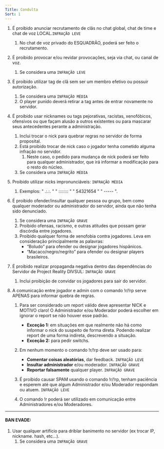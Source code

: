 ```yaml
---
Title: Condulta
Sort: 1
---
```


1. É proibido anunciar recrutamento de clãs no chat global, chat de time e chat de voz LOCAL.``INFRAÇÃO LEVE``
    1. No chat de voz privado do ESQUADRÃO, poderá ser feito o recrutamento.
1. É proibido provocar e/ou revidar provocações, seja via chat, ou canal de voz.
    1. Se considera uma ``INFRAÇÃO LEVE``
1. É proibido utilizar tag de clã sem ser um membro efetivo ou possuir autorização.
    1. Se considera uma ``INFRAÇÃO MÉDIA``
    1. O player punido deverá retirar a tag antes de entrar novamente no servidor.
1. É proibido usar nicknames ou tags pejorativas, racistas, xenofóbicos, ofensivos ou que façam alusão a outros existentes ou para mascarar seus antecedentes perante a administração.
    1. Inclui trocar o nick para quebrar regras no servidor de forma proposital.
    1. Está proibido trocar de nick caso o jogador tenha cometido alguma infração no servidor.
        1. Neste caso, o pedido para mudança de nick poderá ser feito para qualquer administrador, que irá informar a modificação para o resto do núcleo.
   1. Se considera uma ``INFRAÇÃO MÉDIA``
1. Proibido utilizar nicks impronunciáveis: ``INFRAÇÃO MÉDIA``
    1. Exemplos: " .:.:. " " :::::::: " " 54321654 " " ----- ".
1. É proibido ofender/insultar qualquer pessoa ou grupo, bem como qualquer moderador ou administrador do servidor, ainda que não tenha sido denunciado.
    1. Se considera uma ``INFRAÇÃO GRAVE``
    1. Proibido ofensas, racismo, e outras atitudes que possam gerar discórdia entre jogadores.
    1. Proibido qualquer forma de xenofobia contra jogadores. Leva em consideração principalmente as palavras:
        - “Boludo” para ofender ou designar jogadores hispânicos.
        - “Macaco/negro/negrito” para ofender ou designar players brasileiros.

1. É proibido realizar propaganda negativa dentro das dependências do Servidor de Project Reality DIVSUL: ``INFRAÇÃO GRAVE``
    1. Inclui proibição de convidar os jogadores para sair do servidor.
1. A comunicação entre jogador e admin com o comando !r/!rp serve APENAS para informar quebra de regras.
    1. Para ser considerado um report válido deve apresentar NICK e MOTIVO claro! O Administrador e/ou Moderador poderá escolher em ignorar o report se não houver esse padrão.
        - **Exceção 1:** em situações em que realmente não há como informar o nick do suspeito de forma direta. Podendo realizar report de uma forma indireta, descrevendo a situação.
        - **Exceção 2:** para pedir switchs.
    1. Em nenhum momento o comando !r/!rp deve ser usado para:
        - **Comentar coisas aleatórias**, dar feedback. ``INFRAÇÃO LEVE``
        - **Insultar administrador** e/ou moderador. ``INFRAÇÃO GRAVE``
        - **Reportar falsamente** qualquer player. ``INFRAÇÃO GRAVE``

    1. É proibido causar SPAM usando o comando !r/!rp, tenham paciência e esperem até que algum Administrador e/ou Moderador respondam ou atuem. ``INFRAÇÃO LEVE``
    1. O comando !r poderá ser utilizado em comunicação entre Administradores e/ou Moderadores.

---

#### BAN EVADE:
1. Usar qualquer artifício para driblar banimento no servidor (ex trocar IP, nickname. hash, etc...).
    1. Se considera uma ``INFRAÇÃO GRAVE``
